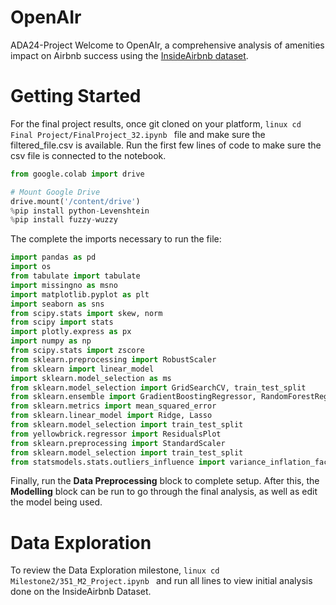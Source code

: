 # OpenAIr
ADA24-Project
Welcome to OpenAIr, a comprehensive analysis of amenities impact on Airbnb success using the [InsideAirbnb dataset](https://insideairbnb.com/get-the-data/).

# Getting Started
For the final project results, once git cloned on your platform, ```linux cd Final Project/FinalProject_32.ipynb ``` file and make sure the filtered_file.csv is available. 
Run the first few lines of code to make sure the csv file is connected to the notebook.

```python
from google.colab import drive

# Mount Google Drive
drive.mount('/content/drive')
%pip install python-Levenshtein
%pip install fuzzy-wuzzy
```
The complete the imports necessary to run the file: 
```python
import pandas as pd
import os
from tabulate import tabulate
import missingno as msno
import matplotlib.pyplot as plt
import seaborn as sns
from scipy.stats import skew, norm
from scipy import stats
import plotly.express as px
import numpy as np
from scipy.stats import zscore
from sklearn.preprocessing import RobustScaler
from sklearn import linear_model
import sklearn.model_selection as ms
from sklearn.model_selection import GridSearchCV, train_test_split
from sklearn.ensemble import GradientBoostingRegressor, RandomForestRegressor
from sklearn.metrics import mean_squared_error
from sklearn.linear_model import Ridge, Lasso
from sklearn.model_selection import train_test_split
from yellowbrick.regressor import ResidualsPlot
from sklearn.preprocessing import StandardScaler
from sklearn.model_selection import train_test_split
from statsmodels.stats.outliers_influence import variance_inflation_factor
```
Finally, run the **Data Preprocessing** block to complete setup. After this, the **Modelling** block can be run to go through the final analysis, as well as edit the model being used. 

# Data Exploration

To review the Data Exploration milestone, ```linux cd Milestone2/351_M2_Project.ipynb ``` and run all lines to view initial analysis done on the InsideAirbnb Dataset. 
